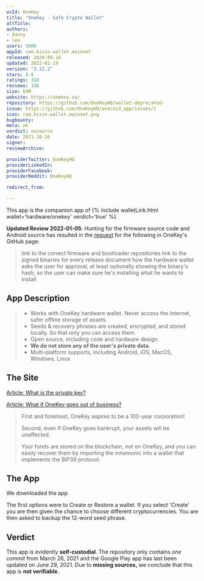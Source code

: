 ```yaml
---
wsId: OneKey
title: "OneKey - Safe Crypto Wallet"
altTitle: 
authors:
- danny
- leo
users: 5000
appId: com.bixin.wallet.mainnet
released: 2020-09-16
updated: 2022-01-19
version: "2.12.2"
stars: 4.8
ratings: 310
reviews: 156
size: 69M
website: https://onekey.so/
repository: https://github.com/OneKeyHQ/wallet-deprecated-
issue: https://github.com/OneKeyHQ/android_app/issues/1
icon: com.bixin.wallet.mainnet.png
bugbounty: 
meta: ok
verdict: nosource
date: 2021-10-26
signer: 
reviewArchive:

providerTwitter: OneKeyHQ
providerLinkedIn: 
providerFacebook: 
providerReddit: OneKeyHQ

redirect_from:

---
```


This app is the companion app of {% include walletLink.html wallet='hardware/onekey' verdict='true' %}.

**Updated Review 2022-01-05**: Hunting for the firmware source code and Android source has resulted in the [request](https://github.com/OneKeyHQ/firmware/issues/17) for the following in OneKey's GitHub page:

> link to the correct firmware and bootloader repositories
> link to the signed binaries for every release
> document how the hardware wallet asks the user for approval, at least optionally showing the binary's hash, so the user can make sure he's installing what he wants to install

## App Description

> - Works with OneKey hardware wallet. Never access the Internet, safer offline storage of assets.
> - Seeds & recovery phrases are created, encrypted, and stored locally. So that only you can access them.
> - Open source, including code and hardware design.
> - **We do not store any of the user's private data.**
> - Multi-platform supports, including Android, iOS, MacOS, Windows, Linux

## The Site

[Article: What is the private key?](https://help.onekey.so/hc/en-us/articles/360001992896-What-is-the-private-key-)

[Article: What if OneKey goes out of business?](https://help.onekey.so/hc/en-us/articles/360002092496-What-if-OneKey-goes-out-of-business-)

> First and foremost, OneKey aspires to be a 100-year corporation!
>
> Second, even if OneKey goes bankrupt, your assets will be unaffected.
> 
> Your funds are stored on the blockchain, not on OneKey, and you can easily recover them by importing the mnemonic into a wallet that implements the BIP39 protocol.

## The App

We downloaded the app. 

The first options were to Create or Restore a wallet. If you select 'Create' you are then given the chance to choose different cryptocurrencies. You are then asked to backup the 12-word seed phrase. 

## Verdict

This app is evidently **self-custodial**. The repository only contains *one commit* from March 26, 2021 and the Google Play app has last been updated on June 29, 2021. Due to **missing sources,** we conclude that this app is **not verifiable.**


